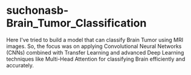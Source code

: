 # suchonasb-Brain_Tumor_Classification
Here I've tried to build a model that can classify Brain Tumor using MRI images. So, the focus was on applying Convolutional Neural Networks (CNNs) combined with Transfer Learning and advanced Deep Learning techniques like Multi-Head Attention for classifying Brain efficiently and accurately.
